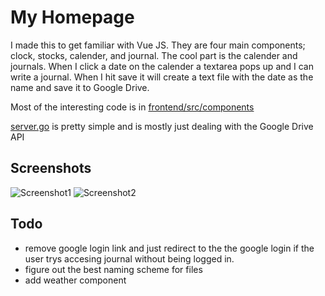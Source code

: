 # My Homepage

I made this to get familiar with Vue JS. They are four main components; clock, stocks, calender, and journal. The cool part is the calender and journals. When I click a date on the calender a textarea pops up and I can write a journal. When I hit save it will create a text file with the date as the name and save it to Google Drive. 

Most of the interesting code is in [frontend/src/components](frontend/src/components)

[server.go](server.go) is pretty simple and is mostly just dealing with the Google Drive API

## Screenshots
![Screenshot1](https://github.com/arman-ashrafian/my-homepage/blob/master/screenshots/homepage-sc-1.PNG "Homepage")
![Screenshot2](https://github.com/arman-ashrafian/my-homepage/blob/master/screenshots/homepage-sc-2.PNG "Homepage")

## Todo
- remove google login link and just redirect to the the google login if the user trys accesing journal without being logged in.
- figure out the best naming scheme for files
- add weather component
